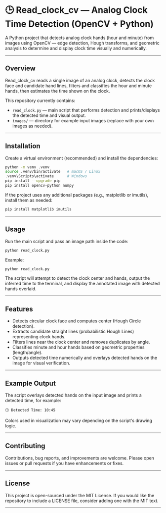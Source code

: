 # 🕒 Read_clock_cv — Analog Clock Time Detection (OpenCV + Python)

A Python project that detects analog clock hands (hour and minute) from images using OpenCV — edge detection, Hough transforms, and geometric analysis to determine and display clock time visually and numerically.

---

## Overview

Read_clock_cv reads a single image of an analog clock, detects the clock face and candidate hand lines, filters and classifies the hour and minute hands, then estimates the time shown on the clock.

This repository currently contains:
- `read_clock.py` — main script that performs detection and prints/displays the detected time and visual output.
- `images/` — directory for example input images (replace with your own images as needed).

---

## Installation

Create a virtual environment (recommended) and install the dependencies:

```bash
python -m venv .venv
source .venv/bin/activate   # macOS / Linux
.venv\Scripts\activate      # Windows
pip install --upgrade pip
pip install opencv-python numpy
```

If the project uses any additional packages (e.g., matplotlib or imutils), install them as needed:
```bash
pip install matplotlib imutils
```

---

## Usage

Run the main script and pass an image path inside the code:

```bash
python read_clock.py
```

Example:

```bash
python read_clock.py 
```

The script will attempt to detect the clock center and hands, output the inferred time to the terminal, and display the annotated image with detected hands overlaid.

---

## Features

- Detects circular clock face and computes center (Hough Circle detection).
- Extracts candidate straight lines (probabilistic Hough Lines) representing clock hands.
- Filters lines near the clock center and removes duplicates by angle.
- Classifies minute and hour hands based on geometric properties (length/angle).
- Outputs detected time numerically and overlays detected hands on the image for visual verification.

---

## Example Output

The script overlays detected hands on the input image and prints a detected time, for example:

```
🕒 Detected Time: 10:45
```

Colors used in visualization may vary depending on the script's drawing logic.

---

## Contributing

Contributions, bug reports, and improvements are welcome. Please open issues or pull requests if you have enhancements or fixes.

---

## License

This project is open-sourced under the MIT License. If you would like the repository to include a LICENSE file, consider adding one with the MIT text.

---
